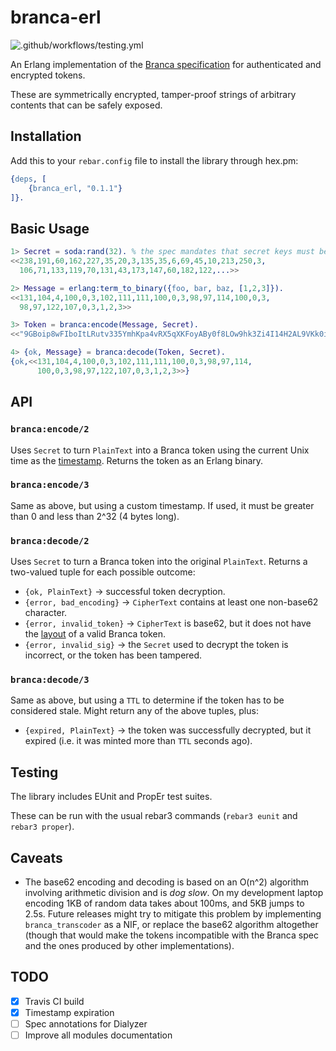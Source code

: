 # branca-erl

![.github/workflows/testing.yml](https://github.com/1ma/branca-erl/workflows/.github/workflows/testing.yml/badge.svg)

An Erlang implementation of the [Branca specification] for authenticated and encrypted tokens.

These are symmetrically encrypted, tamper-proof strings of arbitrary contents that can be safely exposed.


## Installation

Add this to your `rebar.config` file to install the library through hex.pm:

```erlang
{deps, [
    {branca_erl, "0.1.1"}
]}.
```


## Basic Usage

```erlang
1> Secret = soda:rand(32). % the spec mandates that secret keys must be exactly 32 bytes long.
<<238,191,60,162,227,35,20,3,135,35,6,69,45,10,213,250,3,
  106,71,133,119,70,131,43,173,147,60,182,122,...>>

2> Message = erlang:term_to_binary({foo, bar, baz, [1,2,3]}).
<<131,104,4,100,0,3,102,111,111,100,0,3,98,97,114,100,0,3,
  98,97,122,107,0,3,1,2,3>>

3> Token = branca:encode(Message, Secret).
<<"9GBoip8wFIboItLRutv335YmhKpa4vRX5qXKFoyABy0f8LOw9hk3Zi4I14H2AL9VKk0i6GRentlKXc9qr">>

4> {ok, Message} = branca:decode(Token, Secret).
{ok,<<131,104,4,100,0,3,102,111,111,100,0,3,98,97,114,
      100,0,3,98,97,122,107,0,3,1,2,3>>}
```


## API

### `branca:encode/2`

Uses `Secret` to turn `PlainText` into a Branca token using the current Unix time as the [timestamp]. Returns the token as an Erlang binary.

### `branca:encode/3`

Same as above, but using a custom timestamp. If used, it must be greater than 0 and less than 2^32 (4 bytes long).

### `branca:decode/2`

Uses `Secret` to turn a Branca token into the original `PlainText`. Returns a two-valued tuple for each possible outcome:

- `{ok, PlainText}` -> successful token decryption.
- `{error, bad_encoding}` -> `CipherText` contains at least one non-base62 character.
- `{error, invalid_token}` -> `CipherText` is base62, but it does not have the [layout] of a valid Branca token.
- `{error, invalid_sig}` -> the `Secret` used to decrypt the token is incorrect, or the token has been tampered.

### `branca:decode/3`

Same as above, but using a `TTL` to determine if the token has to be considered stale. Might return any of the above tuples, plus:

- `{expired, PlainText}` -> the token was successfully decrypted, but it expired (i.e. it was minted more than `TTL` seconds ago).


## Testing

The library includes EUnit and PropEr test suites.

These can be run with the usual rebar3 commands (`rebar3 eunit` and `rebar3 proper`).


## Caveats

- The base62 encoding and decoding is based on an O(n^2) algorithm involving arithmetic division and is _dog slow_.
  On my development laptop encoding 1KB of random data takes about 100ms, and 5KB jumps to 2.5s.
  Future releases might try to mitigate this problem by implementing `branca_transcoder` as a NIF, or replace
  the base62 algorithm altogether (though that would make the tokens incompatible with the Branca spec
  and the ones produced by other implementations).

## TODO

- [X] Travis CI build
- [X] Timestamp expiration
- [ ] Spec annotations for Dialyzer
- [ ] Improve all modules documentation

[Branca specification]: https://github.com/tuupola/branca-spec
[timestamp]: https://github.com/tuupola/branca-spec#timestamp
[layout]: https://github.com/tuupola/branca-spec#token-format
